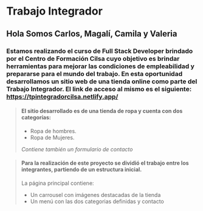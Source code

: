 # Trabajo Integrador

## Hola Somos Carlos, Magalí, Camila y Valeria 
### Estamos realizando el curso de Full Stack Developer brindado por el Centro de Formación Cilsa cuyo objetivo es brindar herramientas para mejorar las condiciones de empleabilidad y prepararse para el mundo del trabajo.  En esta oportunidad desarrollamos un sitio web de una tienda online como parte del Trabajo Integrador. El link de acceso al mismo es el siguiente: https://tpintegradorcilsa.netlify.app/

> #### El sitio desarrollado es de una tienda de ropa y cuenta con dos categorías:
>
> - Ropa de hombres.
> - Ropa de Mujeres.
>
>  *Contiene también un formulario de contacto*



> #### Para la realización de este proyecto se dividió el trabajo entre los integrantes, partiendo de un estructura inicial.
>
> La página principal contiene:
> - Un carrousel con imágenes destacadas de la tienda
> - Un menú con las dos categorias definidas y contacto


